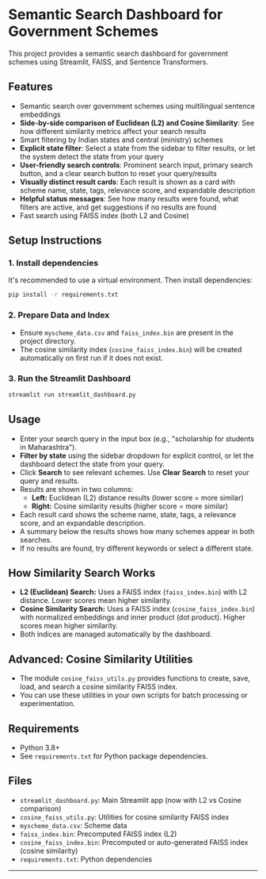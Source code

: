 # Semantic Search Dashboard for Government Schemes

This project provides a semantic search dashboard for government schemes using Streamlit, FAISS, and Sentence Transformers.

## Features
- Semantic search over government schemes using multilingual sentence embeddings
- **Side-by-side comparison of Euclidean (L2) and Cosine Similarity**: See how different similarity metrics affect your search results
- Smart filtering by Indian states and central (ministry) schemes
- **Explicit state filter**: Select a state from the sidebar to filter results, or let the system detect the state from your query
- **User-friendly search controls**: Prominent search input, primary search button, and a clear search button to reset your query/results
- **Visually distinct result cards**: Each result is shown as a card with scheme name, state, tags, relevance score, and expandable description
- **Helpful status messages**: See how many results were found, what filters are active, and get suggestions if no results are found
- Fast search using FAISS index (both L2 and Cosine)

## Setup Instructions

### 1. Install dependencies

It's recommended to use a virtual environment. Then install dependencies:

```bash
pip install -r requirements.txt
```

### 2. Prepare Data and Index
- Ensure `myscheme_data.csv` and `faiss_index.bin` are present in the project directory.
- The cosine similarity index (`cosine_faiss_index.bin`) will be created automatically on first run if it does not exist.

### 3. Run the Streamlit Dashboard

```bash
streamlit run streamlit_dashboard.py
```

## Usage
- Enter your search query in the input box (e.g., "scholarship for students in Maharashtra").
- **Filter by state** using the sidebar dropdown for explicit control, or let the dashboard detect the state from your query.
- Click **Search** to see relevant schemes. Use **Clear Search** to reset your query and results.
- Results are shown in two columns:
  - **Left:** Euclidean (L2) distance results (lower score = more similar)
  - **Right:** Cosine similarity results (higher score = more similar)
- Each result card shows the scheme name, state, tags, a relevance score, and an expandable description.
- A summary below the results shows how many schemes appear in both searches.
- If no results are found, try different keywords or select a different state.

## How Similarity Search Works
- **L2 (Euclidean) Search:** Uses a FAISS index (`faiss_index.bin`) with L2 distance. Lower scores mean higher similarity.
- **Cosine Similarity Search:** Uses a FAISS index (`cosine_faiss_index.bin`) with normalized embeddings and inner product (dot product). Higher scores mean higher similarity.
- Both indices are managed automatically by the dashboard.

## Advanced: Cosine Similarity Utilities
- The module `cosine_faiss_utils.py` provides functions to create, save, load, and search a cosine similarity FAISS index.
- You can use these utilities in your own scripts for batch processing or experimentation.

## Requirements
- Python 3.8+
- See `requirements.txt` for Python package dependencies.

## Files
- `streamlit_dashboard.py`: Main Streamlit app (now with L2 vs Cosine comparison)
- `cosine_faiss_utils.py`: Utilities for cosine similarity FAISS index
- `myscheme_data.csv`: Scheme data
- `faiss_index.bin`: Precomputed FAISS index (L2)
- `cosine_faiss_index.bin`: Precomputed or auto-generated FAISS index (cosine similarity)
- `requirements.txt`: Python dependencies

---